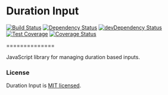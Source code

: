 # Duration Input

[![Build Status](https://travis-ci.org/MatthewCallis/duration-input.svg)](https://travis-ci.org/MatthewCallis/duration-input)
[![Dependency Status](https://david-dm.org/MatthewCallis/duration-input.svg)](https://david-dm.org/MatthewCallis/duration-input)
[![devDependency Status](https://david-dm.org/MatthewCallis/duration-input/dev-status.svg?style=flat)](https://david-dm.org/MatthewCallis/duration-input#info=devDependencies)
[![Test Coverage](https://codeclimate.com/github/MatthewCallis/duration-input/badges/coverage.svg)](https://codeclimate.com/github/MatthewCallis/duration-input)
[![Coverage Status](https://coveralls.io/repos/MatthewCallis/duration-input/badge.svg)](https://coveralls.io/r/MatthewCallis/duration-input)



==============

JavaScript library for managing duration based inputs.

### License

Duration Input is [MIT licensed](./LICENSE).
